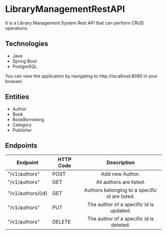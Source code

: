 # LibraryManagementRestAPI
It is a Library Management System Rest API that can perform CRUD operations.

## Technologies

* Java
* Spring Boot
* PostgreSQL

You can view the application by navigating to http://localhost:8080 in your browser.

## Entities

* Author
* Book
* BookBorrowing
* Category
* Publisher

## Endpoints

| Endpoint           | HTTP Code      | Description                                      |
| ------------------ | -------------- | :----------------------------------------------: |
| "/v1/authors"      | POST           |  Add new Author.                                 |
| "/v1/authors"      | GET            |  All authors are listed.                         |
| "/v1/authors/{id}  | GET            |  Authors belonging to a specific id are listed.  |
| "/v1/authors"      | PUT            |  The author of a specific id is updated.         |
| "/v1/authors"      | DELETE         |  The author of a specific id is deleted.         |
